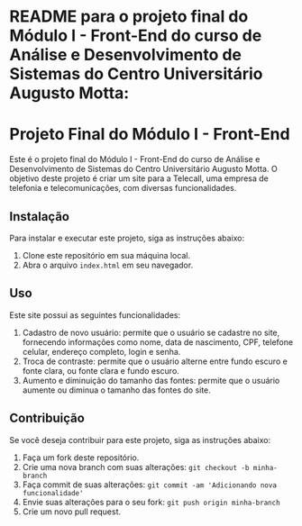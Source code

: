 # README para o projeto final do Módulo I - Front-End do curso de Análise e Desenvolvimento de Sistemas do Centro Universitário Augusto Motta:

# Projeto Final do Módulo I - Front-End

Este é o projeto final do Módulo I - Front-End do curso de Análise e Desenvolvimento de Sistemas do Centro Universitário Augusto Motta. O objetivo deste projeto é criar um site para a Telecall, uma empresa de telefonia e telecomunicações, com diversas funcionalidades.

## Instalação

Para instalar e executar este projeto, siga as instruções abaixo:

1. Clone este repositório em sua máquina local.
2. Abra o arquivo `index.html` em seu navegador.

## Uso

Este site possui as seguintes funcionalidades:

1. Cadastro de novo usuário: permite que o usuário se cadastre no site, fornecendo informações como nome, data de nascimento, CPF, telefone celular, endereço completo, login e senha.
2. Troca de contraste: permite que o usuário alterne entre fundo escuro e fonte clara, ou fonte clara e fundo escuro.
3. Aumento e diminuição do tamanho das fontes: permite que o usuário aumente ou diminua o tamanho das fontes do site.

## Contribuição

Se você deseja contribuir para este projeto, siga as instruções abaixo:

1. Faça um fork deste repositório.
2. Crie uma nova branch com suas alterações: `git checkout -b minha-branch`
3. Faça commit de suas alterações: `git commit -am 'Adicionando nova funcionalidade'`
4. Envie suas alterações para o seu fork: `git push origin minha-branch`
5. Crie um novo pull request.
